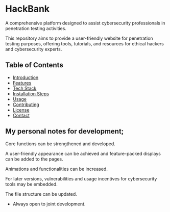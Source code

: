 # HackBank


A comprehensive platform designed to assist cybersecurity professionals in penetration testing activities. 

This repository aims to provide a user-friendly website for penetration testing purposes, offering tools, tutorials, and resources for ethical hackers and cybersecurity experts.

## Table of Contents



- [Introduction](https://github.com/brgkdm/special-bank/blob/main/Documents/introduction.md)
- [Features](https://github.com/brgkdm/special-bank/blob/main/Documents/features.md)
- [Tech Stack](https://github.com/brgkdm/special-bank/blob/main/Documents/tech-stack.md)
- [Installation Steps](https://github.com/brgkdm/special-bank/blob/main/Documents/setup.md)
- [Usage](https://github.com/brgkdm/special-bank/blob/main/Documents/usage.md)
- [Contributing](https://github.com/brgkdm/special-bank/blob/main/Documents/contributing.md)
- [License](https://github.com/brgkdm/special-bank/blob/main/LICENSE)
- [Contact](https://github.com/brgkdm/special-bank/blob/main/Documents/contact.md)

## My personal notes for development;
Core functions can be strengthened and developed.

A user-friendly appearance can be achieved and feature-packed displays can be added to the pages.

Animations and functionalities can be increased.

For later versions, vulnerabilities and usage incentives for cybersecurity tools may be embedded.

The file structure can be updated.

* Always open to joint development.
